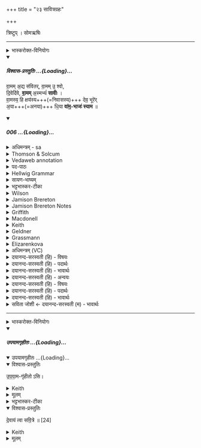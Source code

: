 +++
title = "२३ सावित्रग्रहः"

+++
<div class="js_include" url="/vedAH_yajuH/taittirIyam/sArasvata-vibhAgaH/saMhitA/sarva-prastutiH/1/4_somAbhiShavAdi/23_sAvitragrahaH"  newLevelForH1="1" includeTitle="true">


त्रिष्टुप् । सोमऋषिः

_______
<details><summary>भास्करोक्त-विनियोगः</summary>

1अन्तर्यामपात्रेण सावित्रम् आग्रयणाद् गृह्णाति - वाममद्य सवितरिति चातुष्पदया त्रिष्टुभा ॥ 
</details>
<div class="js_include" includetitle="plain" newlevelforh1="5" title="विश्वास-प्रस्तुतिः" unfilled url="/vedAH_Rk/shAkalam/saMhitA/vishvAsa-prastutiH/06/071/06_vAmamadya_savitarvAmamu.md">
<details open><summary><h5>विश्वास-प्रस्तुतिः ...{Loading}...</h5></summary>


वा॒मम् अ॒द्य स॑वितर्, वा॒मम् उ॒ श्वो,  
दि॒वेदि॑वे, **वा॒मम्** अ॒स्मभ्यं॑ **सावीः** ।  
वा॒मस्य॒ हि क्षय॑स्य+++(=निवासस्य)+++ देव॒ भूरे॑र्  
अ॒या+++(=अनया)+++ धि॒या **वा॑म॒-भाजः॑ स्याम** ॥

</details>
</div>
<div class="js_include" includetitle="false" newlevelforh1="5" unfilled url="/vedAH_Rk/shAkalam/saMhitA/sarvASh_TIkAH/06/071/06_vAmamadya_savitarvAmamu.md">
<details open><summary><h5>006 ...{Loading}...</h5></summary>
<details><summary>अधिमन्त्रम् - sa</summary>

- देवता - सविता
- ऋषिः - भरद्वाजो बार्हस्पत्यः
- छन्दः - त्रिष्टुप्
</details>
<details><summary>Thomson & Solcum</summary>

वाम꣡म् अद्य꣡ सवितर् वाम꣡म् उ श्वो꣡  
दिवे꣡-दिवे वाम꣡म् अस्म꣡भ्य° सावीः  
वाम꣡स्य हि꣡ क्ष꣡यस्य देव भू꣡रेर्  
अया꣡ धिया꣡ वामभा꣡जः सियाम
</details>
<details><summary>Vedaweb annotation</summary>

_________
**Strata**  
Cretic

_________
**Pāda-label**  
genre M  
genre M  
genre M  
genre M
_________
**Morph**  
adyá ← adyá (invariable)  
{}

savitar ← savitár- (nominal stem)  
{case:VOC, gender:M, number:SG}

śvás ← śvás (invariable)  
{}

u ← u (invariable)  
{}

vāmám ← vāmá- (nominal stem)  
{case:NOM, gender:N, number:SG}

vāmám ← vāmá- (nominal stem)  
{case:NOM, gender:N, number:SG}

asmábhyam ← ahám (pronoun)  
{case:DAT, number:PL}

divé-dive ← dyú- ~ div- (nominal stem)  
{case:LOC, gender:N, number:SG}

sāvīḥ ← √sū- 1 (root)  
{number:SG, person:2, mood:INJ, tense:AOR, voice:ACT}

vāmám ← vāmá- (nominal stem)  
{case:NOM, gender:N, number:SG}

bhū́reḥ ← bhū́ri- (nominal stem)  
{case:GEN, gender:M, number:SG}

deva ← devá- (nominal stem)  
{case:VOC, gender:M, number:SG}

hí ← hí (invariable)  
{}

kṣáyasya ← kṣáya- (nominal stem)  
{case:GEN, gender:M, number:SG}

vāmásya ← vāmá- (nominal stem)  
{case:GEN, gender:N, number:SG}

ayā́ ← ayám (pronoun)  
{case:INS, gender:F, number:SG}

dhiyā́ ← dhī́- (nominal stem)  
{case:INS, gender:F, number:SG}

syāma ← √as- 1 (root)  
{number:PL, person:1, mood:OPT, tense:PRS, voice:ACT}

vāmabhā́jaḥ ← vāmabhā́j- (nominal stem)  
{case:NOM, gender:M, number:PL}

</details>
<details><summary>पद-पाठः</summary>

वा॒मम् । अ॒द्य । स॒वि॒तः॒ । वा॒मम् । ऊं॒ इति॑ । श्वः । दि॒वेऽदि॑वे । वा॒मम् । अ॒स्मभ्य॑म् । सा॒वीः॒ ।  
वा॒मस्य॑ । हि । क्षय॑स्य । दे॒व॒ । भूरेः॑ । अ॒या । धि॒या । वा॒म॒ऽभाजः॑ । स्या॒म॒ ॥
</details>
<details><summary>Hellwig Grammar</summary>

-   *vāmam* ← *vāma*
- \[noun\], accusative, singular, neuter
- “agreeable; vāma \[word\]; beautiful.”

_________

- *adya*
- \[adverb\]
- “now; today; then; nowadays; adya \[word\].”

_________

- *savitar* ← *savitṛ*
- \[noun\], vocative, singular, masculine
- “Savitar; sun; Surya; Savitṛ.”

_________

- *vāmam* ← *vāma*
- \[noun\], accusative, singular, neuter
- “agreeable; vāma \[word\]; beautiful.”

_________

- *u*
- \[adverb\]
- “ukāra; besides; now; indeed; u.”

_________

- *śvo* ← *śvas*
- \[adverb\]
- “tomorrow.”

_________

- *dive* ← *diva*
- \[noun\], locative, singular, neuter
- “day; sky; Svarga.”

_________

- *dive* ← *diva*
- \[noun\], locative, singular, neuter
- “day; sky; Svarga.”

_________

- *vāmam* ← *vāma*
- \[noun\], accusative, singular, neuter
- “agreeable; vāma \[word\]; beautiful.”

_________

- *asmabhyaṃ* ← *asmabhyam* ← *mad*
- \[noun\], dative, plural
- “I; mine.”

_________

- *sāvīḥ* ← *sū*
- \[verb\], singular, Aorist inj. (proh.)
- “give birth; urge; bestow; cause.”

_________

- *vāmasya* ← *vāma*
- \[noun\], genitive, singular, masculine
- “agreeable; vāma \[word\]; beautiful.”

_________

- *hi*
- \[adverb\]
- “because; indeed; for; therefore; hi \[word\].”

_________

- *kṣayasya* ← *kṣaya*
- \[noun\], genitive, singular, masculine
- “kṣaya; decrease; destruction; disappearance; end; decrease;
    destruction; pulmonary tuberculosis; loss; removal; death; end;
    abdication; boniness; solution; killing; Pralaya.”

_________

- *deva*
- \[noun\], vocative, singular, masculine
- “Deva; Hindu deity; king; deity; Indra; deva \[word\]; God; Jina;
    Viśvedevās; mercury; natural phenomenon; gambling.”

_________

- *bhūrer* ← *bhūreḥ* ← *bhūri*
- \[noun\], genitive, singular, masculine
- “much; many; much(a); abundant; rich; mighty; distinguished.”

_________

- *ayā* ← *idam*
- \[noun\], instrumental, singular, feminine
- “this; he,she,it (pers. pron.); here.”

_________

- *dhiyā* ← *dhī*
- \[noun\], instrumental, singular, feminine
- “intelligence; prayer; mind; insight; idea; hymn; purpose; art;
    knowledge.”

_________

- *vāmabhājaḥ* ← *vāma*
- \[noun\]
- “agreeable; vāma \[word\]; beautiful.”

_________

- *vāmabhājaḥ* ← *bhājaḥ* ← *bhāj*
- \[noun\], nominative, plural, masculine
- “enjoying; consisting of.”

_________

- *syāma* ← *as*
- \[verb\], plural, Present optative
- “be; exist; become; originate; happen; result; be; dwell; be born;
    stay; be; equal; exist; transform.”

_________

</details>
<details><summary>सायण-भाष्यम्</summary>

हे **सवितः** **अस्मभ्यं** **वामं** धनम् **अद्य** **सावीः** सुव । **श्वः** च **वामं** धनं प्रसुव । किं बहूक्त्या। **दिवेदिवे** प्रतिदिनं **वामं** धनं प्रसुव । हे **देव** **हि** यस्मात् **क्षयस्य** निवासभूतस्य **भूरेः** प्रभूतस्य **वामस्य** दातासि अतो वयम् **अया** अनया **धिया** स्तुत्या **वामभाजः** धनवन्तः **स्याम** भूयास्म ॥ ॥ १५ ॥
</details>
<details><summary>भट्टभास्कर-टीका</summary>

वाममुश्व इति प्रथमः पादस्समाप्यते । हे सवितः अद्य अस्मिन्नहनि यद्वामं वननीयं मङ्गलं तदेव सावीरिति वक्ष्यमाणेन सम्बन्धः । वाममुश्वः आगामिन्यप्यहनि वाममेव । उकारस्समुच्चये, श्वोपीति । अवधारणे वा, वाममेवेति ।   
किं बहुना - दिवेदिवे अहन्यहनि अस्मभ्यं वाममेव सावीः सुष्ठु प्रेरय अनुजानीहीत्यर्थः । षूङ् प्रेरणे, 'छन्दसि लुङ्लङ्लिटः' इति लुङि 'बहुलं छन्दस्यमाङ्योगेपि' इत्युडभावः । दिवेदिव इति सप्तम्यर्थे चतुर्थी, 'ऊडिदम्' इति विभक्त्युदात्तत्वम् । तादर्थ्ये वा चतुर्थी, दिवसाय सर्वदिवसार्थं मङ्गळस्य अनुज्ञां कुरु ।

किञ्च - अया धिया अनया बुद्ध्या वामप्राप्तिमाशासानया, तादृश्या वामभाजस्स्याम तादृश्या वामं भजाम । कीदृशम्? वामस्य सर्वाङ्गीणमङ्गलस्य भूरेरनल्पस्य क्षयस्य निवासस्य । 'क्षये निवासे' इत्याद्युदात्तत्वम् । ईदृशस्य निवासस्य यद्वामं तद्भाजस्स्याम हे देवा धनधान्यपशुपुत्रपौत्रादिसमृद्धिमहाभाग्यवन्तस्स्यामेत्यर्थः । इदमः परस्य तृतीयैकवचनस्य 'सुपां सुलुक्' इति याजादेशः, 'ऊडिदम्' इत्यादिनोदात्तत्वम् । धियेति तु 'सावेकाचः' इति विभक्तेरुदात्तत्वम् । वामं भजन्तीति वामभाजः । भजेर्ण्विप्रत्ययः । क्षयमपेक्षमाणस्यापि गमकत्वात्समासः, यथा देवदत्तस्य गुरुकुलमिति । देवभूरेरिति तृतीयपादावसानम् ॥
</details>
<details><summary>Wilson</summary>

_________
**English translation:**  

“Beget for us, **Savitā**, wealth today, wealth tomorrow, wealth day by day; you are the giver of ample wealth, of a (spacious) mansion; may we, by this praise, become partakers of wealth.”

_________
**Commentary by Sāyaṇa: Ṛgveda-bhāṣya**  

**Yajus**. 8.6: **vāma** = dhanam; or, karmaphalam, the reward of holy acts or sacrifice, i.e. vamanīyam, that which is desirable to obtain, and which will apply equally to wealth or reward;

**Kṣaya** = residence;

Bhūreḥ = bahukālinasya, long protracted, that is, residence in heaven, svarganivāsaḥ
</details>
<details><summary>Jamison Brereton</summary>

A thing of value today, o Savitar, and one of value tomorrow—day after  day impel to us a thing of value,  
for, o god, *you have control over much of value. Through this poetic  insight may we be partakers of the valuables.874 VI.72–73
</details>
<details><summary>Jamison Brereton Notes</summary>

In c I accept the emendation of kṣáyasya to *kṣáyasi, which goes back to Aufrecht (see Oldenberg, Geldner, Renou, all of whom accept it; against this tide is Scarlatta 353-54, though he doesn’t even note the general view). Inter alia, it provides an accented verb for the hí in pāda c; syāma in d is unaccented and should therefore not be construed with the previous pāda. ## 072 Indra and Soma Renou’s brief comments are found in EVP XVI.108-9. His assessment -- “banal” -- is spot on. For the structure of the hymn, see published introduction.
</details>
<details><summary>Griffith</summary>

Fair wealth, O Savitar, to-day, to-morrow, fair wealth produce for us each day that passes.  
     May we through this our song be happy gainers, God, of a fair and spacious habitation.
</details>
<details><summary>Macdonell</summary>

To-day wealth, Savitar, and wealth to-morrow. Bring wealth to us each day by thine impulsion; For over ample wealth, O god, thou rulest: Through this our hymn may we of wealth be sharers.
</details>
<details><summary>Keith</summary>

Prosperity to-day, O Savitr, prosperity to-morrow,  
Day by day prosperity mayst thou procure for us;  
Through this prayer may be won the prosperity  
Of many a prosperous dwelling, O god.
</details>
<details><summary>Geldner</summary>

Gutes weise uns, o Savitri, heute und Gutes morgen, Tag für Tag Gutes zu, denn du Gott verfügst über vieles Gut. Durch dieses Lied wollen wir des Gutes teilhaft werden.
</details>
<details><summary>Grassmann</summary>

Gut führ uns heute zu und Gut auch morgen, und Tag für Tag, o Savitar, uns Gut zu; Ja, schönes Gut, o Gott, und viele Habe werd' uns zu Theil durch diese unsre Andacht.
</details>
<details><summary>Elizarenkova</summary>

Хорошее сегодня, Савитар, и хорошее завтра,  
День за днем хорошее создавай!  
Ведь ты властвуешь, о бог, много над чем хорошим.  
Да получим мы долю в хорошем благодаря этой молитве!
</details>
<details><summary>अधिमन्त्रम् (VC)</summary>

- सविता
- भरद्वाजो बार्हस्पत्यः
- निचृत्त्रिष्टुप्
- धैवतः
</details>
<details><summary>दयानन्द-सरस्वती (हि) - विषयः</summary>

फिर वह प्रजाओं के लिये क्या करे, इस विषय को कहते हैं ॥
</details>
<details><summary>दयानन्द-सरस्वती (हि) - पदार्थः</summary>

पदार्थान्वयभाषाः -  हे (सवितः) ऐश्वर्य्य के देनेवाले (देव) दिव्यगुणयुक्त राजन् ! जैसे (हि) जिस कारण से आप (अद्य) अब (वामम्) प्रशंसा करने योग्य सुख (उ) और (श्वः) अगले दिन (वामम्) प्रशंसा करने योग्य सुख तथा (दिवेदिवे) प्रतिदिन (वामम्) अति उत्तम सुख (अस्मभ्यम्) हमारे लिये (सावीः) उत्पन्न करो उससे (अया) इस (धिया) प्रज्ञा वा कर्म से (भूरेः) बहुत प्रकार के (वामस्य) प्रशंसित (क्षयस्य) घर के (वामभाजः) वामभाज अर्थात् प्रशंसित सुख भोगनेवाले हम लोग (स्याम) हों ॥६॥
</details>
<details><summary>दयानन्द-सरस्वती (हि) - भावार्थः</summary>

भावार्थभाषाः -  हे राजन् ! जिससे आप हम प्रजाजनों के लिये प्रशंसनीय सुख को उत्पन्न करते और रक्षा का विधान करते हो, वैसे हम लोग सुख से धन, घर और प्रशंसित कामों के सेवनेवाले होकर आपकी आज्ञा में नित्य वर्तें ॥६॥ इस सूक्त में सविता, राजा और प्रजा के कर्मों का वर्णन होने से इस सूक्त के अर्थ की इससे पूर्व सूक्त के अर्थ के साथ सङ्गति जाननी चाहिये ॥ यह इकहत्तरवाँ सूक्त और पन्द्रहवाँ वर्ग समाप्त हुआ ॥
</details>
<details><summary>दयानन्द-सरस्वती (हि) - अन्वयः</summary>

अन्वय:  हे सवितर्देव ! यथा हि त्वमद्य वामसु श्वो वामं दिवेदिवे वाममस्मभ्यं सावीस्तस्मात् तयाऽया धिया भूरेर्वामस्य क्षयस्य वामभाजो वयं स्याम ॥६॥
</details>
<details><summary>दयानन्द-सरस्वती (हि) - विषयः</summary>

पुनः स प्रजाभ्यः किं कुर्यादित्याह ॥
</details>
<details><summary>दयानन्द-सरस्वती (हि) - पदार्थः</summary>

पदार्थान्वयभाषाः -  (वामम्) प्रशस्यसुखम् (अद्य) इदानीम् (सवितः) ऐश्वर्यप्रद राजन् (वामम्) प्रशंसनीयम् (उ) (श्वः) आगामिदिने (दिवेदिवे) प्रतिदिनम् (वामम्) अत्युत्कृष्टम् (अस्मभ्यम्) (सावीः) जनय (वामस्य) प्रशस्यस्य (हि) यतः (क्षयस्य) गृहस्य (देव) दिव्यगुणयुक्त (भूरेः) बहुविधस्य (अया) अनया (धिया) प्रज्ञयाऽनेन कर्मणा वा (वामभाजः) ये वामं भजन्ति ते (स्याम) भवेम ॥६॥
</details>
<details><summary>दयानन्द-सरस्वती (हि) - भावार्थः</summary>

भावार्थभाषाः -  हे राजन् ! यस्माद्भवानस्मभ्यं प्रजाजनेभ्यो नित्यं प्रशंसनीयं सुखं जनयति रक्षां विधत्ते तस्माद्वयं सुखेन धनगृहप्रशस्तकर्मणां सेवका भूत्वा भवदाज्ञायां नित्यं वर्त्तेमहीति ॥६॥ अत्र सवितृराजप्रजाकृत्यवर्णनादेतदर्थस्य पूर्वसूक्तार्थेन सह सङ्गतिर्वेद्या ॥  इत्येकसप्ततितमं सूक्तं पञ्चदशो वर्गश्च समाप्तः ॥
</details>
<details><summary>सविता जोशी ← दयानन्द-सरस्वती (म) - भावार्थः</summary>

भावार्थभाषाः -  हे राजा ! तू आमच्या प्रजेसाठी प्रशंसनीय सुख उत्पन्न करतोस. रक्षणाचे नियम बनवितोस. त्यासाठी आम्ही सुखाने धन, घर व प्रशंसित कार्य करून नित्य तुझ्या आज्ञेत राहावे. ॥ ६ ॥
</details>
</details>
</div>  

_______
<details><summary>भास्करोक्त-विनियोगः</summary>

2इमामनुद्रुत्य उपयामगृहीतोसि देवाय त्वा सवित्र इति गृह्णाति । 'एष वै गायत्रो देवानाम्' इत्यादि ब्राह्मणम् ; 'विश्वे देवास्तृतीयँ सवनं नोदयच्छन्' इत्यादि च ॥
</details>
<div class="js_include" includetitle="false" newlevelforh1="5" unfilled url="/vedAH_yajuH/taittirIyam/sArasvata-vibhAgaH/saMhitA/yajuH/sarva-prastutiH/1/4_somAbhiShavAdi/23_sAvitragrahaH/upayAmagRhItaH.md">
<details open><summary><h5>उपयामगृहीतः ...{Loading}...</h5></summary>
<div class="js_include" includetitle="false" newlevelforh1="5" unfilled="" url="/vedAH_yajuH/taittirIyam/sArasvata-vibhAgaH/saMhitA/yajuH/sarva-prastutiH/1/4_somAbhiShavAdi/03_antaryAmagrahaH/upayAmagRhItaH.md">
<details open><summary><h10>उपयामगृहीतः ...{Loading}...</h10></summary>
<details open><summary>विश्वास-प्रस्तुतिः</summary>

उ॒प॒या॒म-गृ॑हीतो ऽसि।
</details>
<details><summary>Keith</summary>

Thou art taken with a support/ foundation.
</details>
<details><summary>मूलम्</summary>

उ॒प॒या॒मगृ॑हीतोऽसि।
</details>
<details><summary>भट्टभास्कर-टीका</summary>

उपयम्यन्ते स्वात्मन्येव नियम्यन्ते भूतजातान्यस्मिन् अभिन्नेधिकरणे इत्युपयामः पृथ्वी । 'इयं वा उपयामः' इति ब्राह्मणम् । 'हलश्च' इति घञ्, थाथादिस्वरेणान्तोदात्तत्वम् । तेन गृहीतस्त्वमसि ; कोन्यस्त्वां गृहीतुं क्षम इति भावः ; पृथिव्यापो गृहीष्यामीतिवत् । 'तृतीया कर्मणि' इति पूर्वपदप्रकृतिस्वरत्वम् । यद्वा - उपयामार्थं पृथिव्यर्थं गृहीतोसीति ; हे सोम ।   

ननु 'स्वाहा त्वा सुभवस्सूर्याय' इति मन्त्रवर्णनात् सूर्यदेवत्यः कथं पृथिवीदेवत्यः स्यात् ? नैतद्देवताभिधानं ; पृथिवीवासिनां प्रजानां यागद्वारेण स्थित्यर्थं गृहीतोसीति स्तूयते । यद्वा - पृथिव्यपि देवतैवास्य 'उपयामगृहीतोसीत्याहादितिदेवत्यास्तेन' इति, अदितिः पृथ्वी । 'चतुर्थी' इति योगविभागात्समासः । 'क्ते च' इति पूर्वपदप्रकृतिस्वरत्वम् । 'इयं वा उपयामस्तस्मादिमां प्रजा अनु प्रजायन्ते' इति ब्राह्मणम् ॥

________________

उपयामगृहीतोसीति व्याख्यातम् । 'इयं वा उपयामः' तयैव गृहीतोसीति ।
</details>
</details>
</div>
<details open><summary>विश्वास-प्रस्तुतिः</summary>

दे॒वाय॑ त्वा सवि॒त्रे ॥ [24]
</details>
<details><summary>Keith</summary>

to the god Savitr thee!
</details>
<details><summary>मूलम्</summary>

दे॒वाय॑ त्वा सवि॒त्रे ॥ [24]
</details>
</details>
</div>

</div>